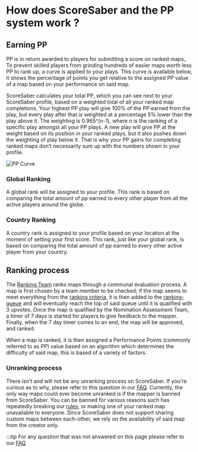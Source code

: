 # How does ScoreSaber and the PP system work ?

## Earning PP
PP is in return awarded to players for submitting a score on ranked maps,. To prevent skilled players from grinding hundreds of easier maps worth less PP to rank up, a curve is applied to your plays. This curve is available below, it shows the percentage of points you get relative to the assigned PP value of a map based on your performance on said map.

ScoreSaber calculates your total PP, which you can see next to your ScoreSaber profile, based on a weighted total of all your ranked map completions. Your highest PP play will give 100% of the PP earned from the play, but every play after that is weighted at a percentage 5% lower than the play above it. The weighting is 0.965^(n-1), where n is the ranking of a specific play amongst all your PP plays. A new play will give PP at the weight based on its position in your ranked plays, but it also pushes down the weighting of play below it. That is why your PP gains for completing ranked maps don’t necessarily sum up with the numbers shown in your profile.

![PP Curve](~@images/ranking/pp-curve.png)
### Global Ranking
A global rank will be assigned to your profile. This rank is based on comparing the total amount of pp earned to every other player from all the active players around the globe.
### Country Ranking
A country rank is assigned to your profile based on your location at the moment of setting your first score. This rank, just like your global rank, is based on comparing the total amount of pp earned to every other active player from your country.

## Ranking process
The [Ranking Team](./ranking/scoresaber-team-information.md#ranking-team-rt) ranks maps through a communal evaluation process. A map is first chosen by a team member to be checked; if the map seems to meet everything from the [ranking criteria](./ranking/criteria/), it is then added to the [ranking-queue](./ranking/ranking-queue-rules.md) and will eventually reach the top of said queue until it is qualified with 3 upvotes. Once the map is qualified by the Nomination Assessment Team, a timer of 7 days is started for players to give feedback to the mapper. Finally, when the 7 day timer comes to an end, the map will be approved, and ranked.

When a map is ranked, it is then assigned a Performance Points (commonly referred to as *PP*) value based on an algorithm which determines the difficulty of said map, this is based of a variety of factors.

### Unranking process
There isn't and will not be any unranking process on ScoreSaber. If you're curious as to why, please refer to this question in our [FAQ](./faq.md/#why-can-a-map-not-be-unranked). Currently, the only way maps could ever become unranked is if the mapper is banned from ScoreSaber. You can be banned for various reasons such has repeatedly breaking our [rules](./rules.md), or making one of your ranked map unavailable to everyone. Since ScoreSaber does not support sharing custom maps between each-other, we rely on the availability of said map from the creator only.


:::tip For any question that was not answered on this page please refer to our
 [FAQ](./faq.md)
